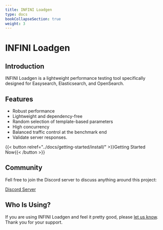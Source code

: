 ```yaml
---
title: INFINI Loadgen
type: docs
bookCollapseSection: true
weight: 3
---
```


# INFINI Loadgen

## Introduction

INFINI Loadgen is a lightweight performance testing tool specifically designed for Easysearch, Elasticsearch, and OpenSearch.

## Features

- Robust performance
- Lightweight and dependency-free
- Random selection of template-based parameters
- High concurrency
- Balanced traffic control at the benchmark end
- Validate server responses.

{{< button relref="../docs/getting-started/install/" >}}Getting Started Now{{< /button >}}

## Community

Fell free to join the Discord server to discuss anything around this project:

[Discord Server](https://discord.gg/4tKTMkkvVX)

## Who Is Using?

If you are using INFINI Loadgen and feel it pretty good, please [let us know](https://discord.gg/4tKTMkkvVX). Thank you for your support.
